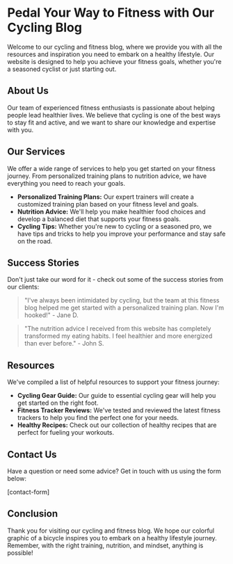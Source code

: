 <!--font:Lato-->

# Pedal Your Way to Fitness with Our Cycling Blog

Welcome to our cycling and fitness blog, where we provide you with all the resources and inspiration you need to embark on a healthy lifestyle. Our website is designed to help you achieve your fitness goals, whether you're a seasoned cyclist or just starting out.

## About Us

Our team of experienced fitness enthusiasts is passionate about helping people lead healthier lives. We believe that cycling is one of the best ways to stay fit and active, and we want to share our knowledge and expertise with you.

## Our Services

We offer a wide range of services to help you get started on your fitness journey. From personalized training plans to nutrition advice, we have everything you need to reach your goals.

- **Personalized Training Plans:** Our expert trainers will create a customized training plan based on your fitness level and goals.
- **Nutrition Advice:** We'll help you make healthier food choices and develop a balanced diet that supports your fitness goals.
- **Cycling Tips:** Whether you're new to cycling or a seasoned pro, we have tips and tricks to help you improve your performance and stay safe on the road.

## Success Stories

Don't just take our word for it - check out some of the success stories from our clients:

> "I've always been intimidated by cycling, but the team at this fitness blog helped me get started with a personalized training plan. Now I'm hooked!" - Jane D.

> "The nutrition advice I received from this website has completely transformed my eating habits. I feel healthier and more energized than ever before." - John S.

## Resources

We've compiled a list of helpful resources to support your fitness journey:

- **Cycling Gear Guide:** Our guide to essential cycling gear will help you get started on the right foot.
- **Fitness Tracker Reviews:** We've tested and reviewed the latest fitness trackers to help you find the perfect one for your needs.
- **Healthy Recipes:** Check out our collection of healthy recipes that are perfect for fueling your workouts.

## Contact Us

Have a question or need some advice? Get in touch with us using the form below:

[contact-form]

## Conclusion

Thank you for visiting our cycling and fitness blog. We hope our colorful graphic of a bicycle inspires you to embark on a healthy lifestyle journey. Remember, with the right training, nutrition, and mindset, anything is possible!

<!--

Write me content for website with wallpaper which alt text is:

"A colorful graphic of a bicycle for a cycling or fitness blog"

The name/title of the page should not be 1:1 copy of the alt text but rather a real content of the website which is using this wallpaper.

- Use markdown format 
- Start with heading
- Heading should be short and concise
- The content should look like a real website 
- The website should not be about the wallpaper, wallpaper is just a related background
- Heading should be contain work "wallpaper" or "background"
- Include real sections like references, contact, user stories, etc. use things relevant to the page purpose.
- Feel free to use structure like headings, bullets, numbering, blockquotes, paragraphs, horizontal lines, etc.
- You can use formatting like bold or _italic_
- You can include UTF-8 emojis
- Links should be only #hash anchors (and you can refer to the document itself)
- Do not include images


---


# Colorful Cycling Wallpaper for Your Fitness Journey

Welcome to our cycling and fitness blog, where we provide you with all the resources and inspiration you need to embark on a healthy lifestyle. Our website is designed to help you achieve your fitness goals, whether you're a seasoned cyclist or just starting out.

## About Us

Our team of experienced fitness enthusiasts is passionate about helping people lead healthier lives. We believe that cycling is one of the best ways to stay fit and active, and we want to share our knowledge and expertise with you.

## Our Services

We offer a wide range of services to help you get started on your fitness journey. From personalized training plans to nutrition advice, we have everything you need to reach your goals.

- **Personalized Training Plans:** Our expert trainers will create a customized training plan based on your fitness level and goals.
- **Nutrition Advice:** We'll help you make healthier food choices and develop a balanced diet that supports your fitness goals.
- **Cycling Tips:** Whether you're new to cycling or a seasoned pro, we have tips and tricks to help you improve your performance and stay safe on the road.

## User Stories

Don't just take our word for it - check out some of the success stories from our clients:

> "I've always been intimidated by cycling, but the team at this fitness blog helped me get started with a personalized training plan. Now I'm hooked!" - Jane D.

> "The nutrition advice I received from this website has completely transformed my eating habits. I feel healthier and more energized than ever before." - John S.

## Resources

We've compiled a list of helpful resources to support your fitness journey:

- **Cycling Gear Guide:** Our guide to essential cycling gear will help you get started on the right foot.
- **Fitness Tracker Reviews:** We've tested and reviewed the latest fitness trackers to help you find the perfect one for your needs.
- **Healthy Recipes:** Check out our collection of healthy recipes that are perfect for fueling your workouts.

## Contact Us

Have a question or need some advice? Get in touch with us using the form below:

[contact-form]

## Conclusion

Thank you for visiting our cycling and fitness blog. We hope our colorful cycling wallpaper inspires you to embark on a healthy lifestyle journey. Remember, with the right training, nutrition, and mindset, anything is possible!


---


Heading should not include word "wallpaper". The website should not be about the wallpaper itself, wallpaper is just a related background, rewrite whole content.


---


# Pedal Your Way to Fitness with Our Cycling Blog

Welcome to our cycling and fitness blog, where we provide you with all the resources and inspiration you need to embark on a healthy lifestyle. Our website is designed to help you achieve your fitness goals, whether you're a seasoned cyclist or just starting out.

## About Us

Our team of experienced fitness enthusiasts is passionate about helping people lead healthier lives. We believe that cycling is one of the best ways to stay fit and active, and we want to share our knowledge and expertise with you.

## Our Services

We offer a wide range of services to help you get started on your fitness journey. From personalized training plans to nutrition advice, we have everything you need to reach your goals.

- **Personalized Training Plans:** Our expert trainers will create a customized training plan based on your fitness level and goals.
- **Nutrition Advice:** We'll help you make healthier food choices and develop a balanced diet that supports your fitness goals.
- **Cycling Tips:** Whether you're new to cycling or a seasoned pro, we have tips and tricks to help you improve your performance and stay safe on the road.

## Success Stories

Don't just take our word for it - check out some of the success stories from our clients:

> "I've always been intimidated by cycling, but the team at this fitness blog helped me get started with a personalized training plan. Now I'm hooked!" - Jane D.

> "The nutrition advice I received from this website has completely transformed my eating habits. I feel healthier and more energized than ever before." - John S.

## Resources

We've compiled a list of helpful resources to support your fitness journey:

- **Cycling Gear Guide:** Our guide to essential cycling gear will help you get started on the right foot.
- **Fitness Tracker Reviews:** We've tested and reviewed the latest fitness trackers to help you find the perfect one for your needs.
- **Healthy Recipes:** Check out our collection of healthy recipes that are perfect for fueling your workouts.

## Contact Us

Have a question or need some advice? Get in touch with us using the form below:

[contact-form]

## Conclusion

Thank you for visiting our cycling and fitness blog. We hope our colorful graphic of a bicycle inspires you to embark on a healthy lifestyle journey. Remember, with the right training, nutrition, and mindset, anything is possible!


---


Write me a Google font which is best fitting for the website.

Pick from the list:
- Poppins
- Barlow Condensed
- Montserrat
- Raleway
- IBM Plex Sans
- Cinzel Decorative
- Great Vibes
- Lato
- Orbitron
- Cormorant Garamond
- Roboto
- Inter
- Lobster
- Open Sans
- Cinzel
- Dancing Script
- Alegreya
- Creepster
- Futura
- Cabin
- Exo 2
- Playfair Display


Write just the font name nothing else.


---


Lato

-->
